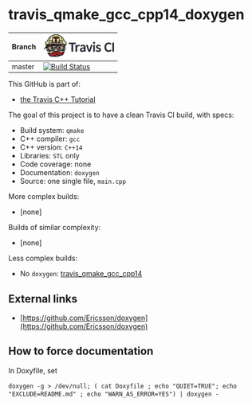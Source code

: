 # travis_qmake_gcc_cpp14_doxygen

Branch|[![Travis CI logo](TravisCI.png)](https://travis-ci.org)
---|---
master|[![Build Status](https://travis-ci.org/richelbilderbeek/travis_qmake_gcc_cpp14_doxygen.svg?branch=master)](https://travis-ci.org/richelbilderbeek/travis_qmake_gcc_cpp14_doxygen)

This GitHub is part of:

 * [the Travis C++ Tutorial](https://github.com/richelbilderbeek/travis_cpp_tutorial)
 
The goal of this project is to have a clean Travis CI build, with specs:
 * Build system: `qmake`
 * C++ compiler: `gcc`
 * C++ version: `C++14`
 * Libraries: `STL` only
 * Code coverage: none
 * Documentation: `doxygen`
 * Source: one single file, `main.cpp`

More complex builds:

 * [none]

Builds of similar complexity:

 * [none]

Less complex builds:

 * No `doxygen`: [travis_qmake_gcc_cpp14](https://www.github.com/richelbilderbeek/travis_qmake_gcc_cpp14)

## External links

 * [https://github.com/Ericsson/doxygen](https://github.com/Ericsson/doxygen)

## How to force documentation

In Doxyfile, set

```
doxygen -g > /dev/null; ( cat Doxyfile ; echo "QUIET=TRUE"; echo "EXCLUDE=README.md" ; echo "WARN_AS_ERROR=YES") | doxygen -
```
